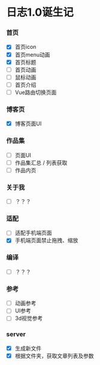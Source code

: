 # 日志1.0诞生记


### 首页
- [x] 首页icon
- [x] 首页menu动画
- [x] 首页标题
- [ ] 首页动画
- [ ] 鼠标动画
- [ ] 首页介绍
- [ ] Vue路由切换页面

### 博客页
- [x] 博客页面UI

### 作品集
- [ ] 页面UI
- [ ] 作品集汇总 / 列表获取
- [ ] 作品内页

### 关于我
- [ ] ？？？

### 适配
- [ ] 适配手机端页面
- [x] 手机端页面禁止拖拽、缩放

### 编译
- [ ] ？？？

### 参考
- [ ] 动画参考
- [ ] UI参考
- [ ] 3d视觉参考

### server
- [x] 生成新文件
- [x] 根据文件夹，获取文章列表及参数
